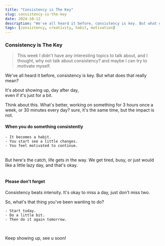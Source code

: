 ```yaml
---
title: "Consistency is The Key"
slug: consistency-is-the-key
date: 2024-10-12
description: "We've all heard it before, consistency is key. But what does that really mean?"
tags: [consistency, creativity, habit, motivation]
---
```


### Consistency is The Key

> This week I didn't have any interesting topics to talk about, and I thought, why not talk about consistency? and maybe I can try to motivate myself.

We've all heard it before, consistency is key. But what does that really mean? <br>

It's about showing up, day after day, <br>
even if it's just for a bit.<br>

Think about this. What's better, working on something for 3 hours once a week, or 30 minutes every day? sure, it's the same time, but the impact is not.

#### When you do something consistently

```
- It becomes a habit.
- You start see a little changes.
- You feel motivated to continue.
```
<br>
But here's the catch, life gets in the way. 
We get tired, busy, or just would like a little lazy day, and that's okay. <br>
<br>
<h4>Please don't forget</h4>

Consistency beats intensity.
It's okay to miss a day, just don't miss two.
</br>

So, what's that thing you've been wanting to do?
```
- Start today.
- Do a little bit.
- Then do it again tomorrow.
```
<br>

Keep showing up, see u soon!
